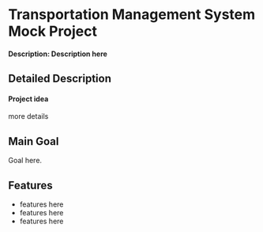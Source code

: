 # Transportation Management System Mock Project

#### Description: Description here

## Detailed Description

#### Project idea

more details 

## Main Goal

Goal here. 


## Features   

- features here  
- features here
- features here